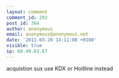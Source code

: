 ```yaml
---
layout: comment
comment_id: 293
post_id: 364
author: anonymous
email: anonymous@anonymous.net
date: '2011-03-20 14:11:08 +0100'
visible: true
ip: 68.49.83.67
---
```

acquistion sux use KDX or Hoitline instead
